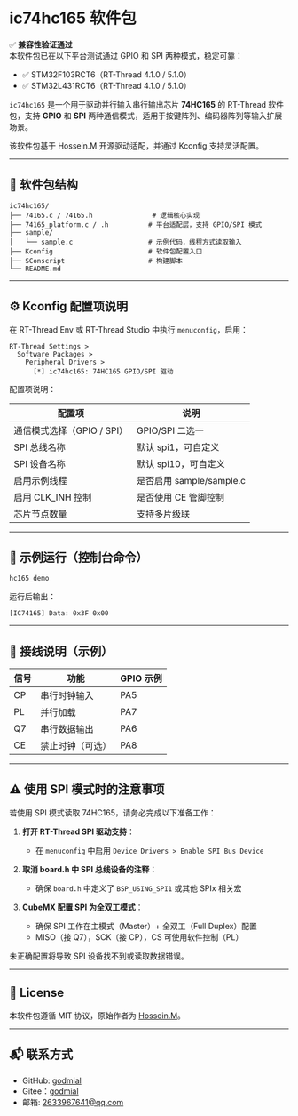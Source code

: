 
# ic74hc165 软件包

✅ **兼容性验证通过**  
本软件包已在以下平台测试通过 GPIO 和 SPI 两种模式，稳定可靠：

- ✅ STM32F103RCT6（RT-Thread 4.1.0 / 5.1.0）
- ✅ STM32L431RCT6（RT-Thread 4.1.0 / 5.1.0）

`ic74hc165` 是一个用于驱动并行输入串行输出芯片 **74HC165** 的 RT-Thread 软件包，支持 **GPIO** 和 **SPI** 两种通信模式，适用于按键阵列、编码器阵列等输入扩展场景。

该软件包基于 Hossein.M 开源驱动适配，并通过 Kconfig 支持灵活配置。

---

## 📁 软件包结构

```
ic74hc165/
├── 74165.c / 74165.h               # 逻辑核心实现
├── 74165_platform.c / .h          # 平台适配层，支持 GPIO/SPI 模式
├── sample/
│   └── sample.c                   # 示例代码，线程方式读取输入
├── Kconfig                        # 软件包配置入口
├── SConscript                     # 构建脚本
└── README.md
```

---

## ⚙️ Kconfig 配置项说明

在 RT-Thread Env 或 RT-Thread Studio 中执行 `menuconfig`，启用：

```
RT-Thread Settings >
  Software Packages >
    Peripheral Drivers >
      [*] ic74hc165: 74HC165 GPIO/SPI 驱动
```

配置项说明：

| 配置项 | 说明 |
|--------|------|
| 通信模式选择（GPIO / SPI） | GPIO/SPI 二选一 |
| SPI 总线名称 | 默认 spi1，可自定义 |
| SPI 设备名称 | 默认 spi10，可自定义 |
| 启用示例线程 | 是否启用 sample/sample.c |
| 启用 CLK_INH 控制 | 是否使用 CE 管脚控制 |
| 芯片节点数量 | 支持多片级联 |

---

## 🚀 示例运行（控制台命令）

```sh
hc165_demo
```

运行后输出：

```
[IC74165] Data: 0x3F 0x00
```

---

## 🔌 接线说明（示例）

| 信号 | 功能 | GPIO 示例 |
|------|------|------------|
| CP   | 串行时钟输入 | PA5 |
| PL   | 并行加载 | PA7 |
| Q7   | 串行数据输出 | PA6 |
| CE   | 禁止时钟（可选） | PA8 |

---

## ⚠️ 使用 SPI 模式时的注意事项

若使用 SPI 模式读取 74HC165，请务必完成以下准备工作：

1. **打开 RT-Thread SPI 驱动支持**：
   - 在 `menuconfig` 中启用 `Device Drivers > Enable SPI Bus Device`

2. **取消 board.h 中 SPI 总线设备的注释**：
   - 确保 `board.h` 中定义了 `BSP_USING_SPI1` 或其他 SPIx 相关宏

3. **CubeMX 配置 SPI 为全双工模式**：
   - 确保 SPI 工作在主模式（Master）+ 全双工（Full Duplex）配置
   - MISO（接 Q7），SCK（接 CP），CS 可使用软件控制（PL）

未正确配置将导致 SPI 设备找不到或读取数据错误。

---

## 📄 License

本软件包遵循 MIT 协议，原始作者为 [Hossein.M](https://github.com/Hossein-M98)。

---

## 📬 联系方式

- GitHub: [godmial](https://github.com/godmial)
- Gitee：[godmial](https://gitee.com/godmial)
- 邮箱: 2633967641@qq.com
